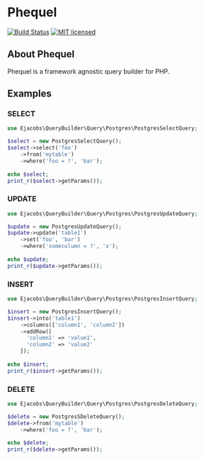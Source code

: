 # Phequel

[![Build Status](https://travis-ci.org/ejacobs/querybuilder.svg?branch=master)](https://travis-ci.org/ejacobs/querybuilder)
[![MIT licensed](https://img.shields.io/badge/license-MIT-blue.svg)](https://raw.githubusercontent.com/ejacobs/querybuilder/master/LICENSE.md)

## About Phequel

Phequel is a framework agnostic query builder for PHP. 

## Examples

### SELECT
```php
use Ejacobs\QueryBuilder\Query\Postgres\PostgresSelectQuery;

$select = new PostgresSelectQuery();
$select->select('foo')
    ->from('mytable')
    ->where('foo = ?', 'bar');
    
echo $select;
print_r($select->getParams());
```

### UPDATE
```php
use Ejacobs\QueryBuilder\Query\Postgres\PostgresUpdateQuery;

$update = new PostgresUpdateQuery();
$update->update('table1')
    ->set('foo', 'bar')
    ->where('somecolumn = ?', 'x');
    
echo $update;
print_r($update->getParams());
```

### INSERT
```php
use Ejacobs\QueryBuilder\Query\Postgres\PostgresInsertQuery;

$insert = new PostgresInsertQuery();
$insert->into('table1')
    ->columns(['column1', 'column2'])
    ->addRow([
      'column1' => 'value1',
      'column2' => 'value2'
    ]);
    
echo $insert;
print_r($insert->getParams());
```

### DELETE
```php
use Ejacobs\QueryBuilder\Query\Postgres\PostgresDeleteQuery;

$delete = new PostgresSDeleteQuery();
$delete->from('mytable')
    ->where('foo = ?', 'bar');
    
echo $delete;
print_r($delete->getParams());
```